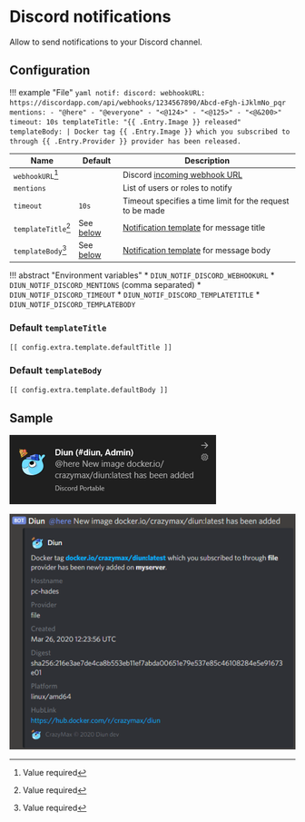 # Discord notifications

Allow to send notifications to your Discord channel.

## Configuration

!!! example "File"
    ```yaml
    notif:
      discord:
        webhookURL: https://discordapp.com/api/webhooks/1234567890/Abcd-eFgh-iJklmNo_pqr
        mentions:
          - "@here"
          - "@everyone"
          - "<@124>"
          - "<@125>"
          - "<@&200>"
        timeout: 10s
        templateTitle: "{{ .Entry.Image }} released"
        templateBody: |
          Docker tag {{ .Entry.Image }} which you subscribed to through {{ .Entry.Provider }} provider has been released.
    ```

| Name                | Default                               | Description   |
|---------------------|---------------------------------------|---------------|
| `webhookURL`[^1]    |                                       | Discord [incoming webhook URL](https://support.discord.com/hc/en-us/articles/228383668-Intro-to-Webhooks) |
| `mentions`          |                                       | List of users or roles to notify |
| `timeout`           | `10s`                                 | Timeout specifies a time limit for the request to be made |
| `templateTitle`[^1] | See [below](#default-templatetitle)   | [Notification template](../faq.md#notification-template) for message title |
| `templateBody`[^1]  | See [below](#default-templatebody)    | [Notification template](../faq.md#notification-template) for message body |

!!! abstract "Environment variables"
    * `DIUN_NOTIF_DISCORD_WEBHOOKURL`
    * `DIUN_NOTIF_DISCORD_MENTIONS` (comma separated)
    * `DIUN_NOTIF_DISCORD_TIMEOUT`
    * `DIUN_NOTIF_DISCORD_TEMPLATETITLE`
    * `DIUN_NOTIF_DISCORD_TEMPLATEBODY`

### Default `templateTitle`

```
[[ config.extra.template.defaultTitle ]]
```

### Default `templateBody`

```
[[ config.extra.template.defaultBody ]]
```

## Sample

![](../assets/notif/discord-1.png)

![](../assets/notif/discord-2.png)

[^1]: Value required
